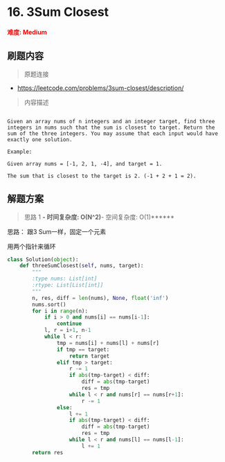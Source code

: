 # 16. 3Sum Closest

**<font color=red>难度: Medium</font>**

## 刷题内容

> 原题连接

* https://leetcode.com/problems/3sum-closest/description/

> 内容描述

```

Given an array nums of n integers and an integer target, find three integers in nums such that the sum is closest to target. Return the sum of the three integers. You may assume that each input would have exactly one solution.

Example:

Given array nums = [-1, 2, 1, -4], and target = 1.

The sum that is closest to the target is 2. (-1 + 2 + 1 = 2).
```

## 解题方案

> 思路 1
******- 时间复杂度: O(N^2)******- 空间复杂度: O(1)****** 


思路：
跟3 Sum一样，固定一个元素

用两个指针来循环


```python
class Solution(object):
    def threeSumClosest(self, nums, target):
        """
        :type nums: List[int]
        :rtype: List[List[int]]
        """
        n, res, diff = len(nums), None, float('inf')
        nums.sort()
        for i in range(n):
            if i > 0 and nums[i] == nums[i-1]:
                continue
            l, r = i+1, n-1
            while l < r:
                tmp = nums[i] + nums[l] + nums[r]
                if tmp == target:
                    return target
                elif tmp > target:
                    r -= 1
                    if abs(tmp-target) < diff:
                        diff = abs(tmp-target)
                        res = tmp
                    while l < r and nums[r] == nums[r+1]:
                        r -= 1    
                else:
                    l += 1
                    if abs(tmp-target) < diff:
                        diff = abs(tmp-target)
                        res = tmp
                    while l < r and nums[l] == nums[l-1]:
                        l += 1 
        return res

```
